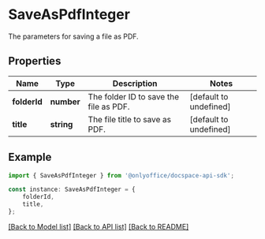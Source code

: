 # SaveAsPdfInteger

The parameters for saving a file as PDF.

## Properties

Name | Type | Description | Notes
------------ | ------------- | ------------- | -------------
**folderId** | **number** | The folder ID to save the file as PDF. | [default to undefined]
**title** | **string** | The file title to save as PDF. | [default to undefined]

## Example

```typescript
import { SaveAsPdfInteger } from '@onlyoffice/docspace-api-sdk';

const instance: SaveAsPdfInteger = {
    folderId,
    title,
};
```

[[Back to Model list]](../README.md#documentation-for-models) [[Back to API list]](../README.md#documentation-for-api-endpoints) [[Back to README]](../README.md)
